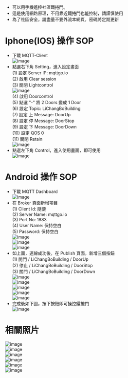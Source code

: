 * 可以用手機遙控社區鐵捲門。  
* 這是使用網路原理，不用靠近鐵捲門也能控制，請謹慎使用
* 為了社區安全，請盡量不要外流本網頁，密碼將定期更新

# Iphone(IOS) 操作 SOP  
* 下載 MQTT-Client  
![image](https://github.com/Chihhao/esp32_door_mqtt/blob/main/image/p1.png)  
* 點選右下角 Setting，進入設定畫面  
(1) 設定 Server IP: mqttgo.io  
(2) 啟用 Clear session  
(3) 關閉 Lightcontrol  
![image](https://github.com/Chihhao/esp32_door_mqtt/blob/main/image/p2.png)  
(4) 啟用 Doorcontrol  
(5) 點選 "-" 將 2 Doors 變成 1 Door  
(6) 設定 Topic: LiChangBoBuilding  
(7) 設定 上 Message: DoorUp  
(8) 設定 停 Message: DoorStop  
(9) 設定 下 Message: DoorDown  
(10) 設定 QOS 0  
(11) 關閉 Retain    
![image](https://github.com/Chihhao/esp32_door_mqtt/blob/main/image/p3.png)  
* 點選左下角 Control，進入使用畫面，即可使用  
![image](https://github.com/Chihhao/esp32_door_mqtt/blob/main/image/p4.png)  
  
# Android 操作 SOP   
* 下載 MQTT Dashboard  
![image](https://github.com/Chihhao/esp32_door_mqtt/blob/main/image/downloadMqttDashboard.jpg)  
* 在 Broker 頁面新增項目  
(1) Client Id: 隨便  
(2) Server Name: mqttgo.io  
(3) Port No: 1883  
(4) User Name: 保持空白  
(5) Password: 保持空白  
![image](https://github.com/Chihhao/esp32_door_mqtt/blob/main/image/addBroker.png)  
![image](https://github.com/Chihhao/esp32_door_mqtt/blob/main/image/serverInfo.png)  
![image](https://github.com/Chihhao/esp32_door_mqtt/blob/main/image/connentSuccess.jpg)  
* 如上圖，連線成功後，在 Publish 頁面，新增三個按鈕  
(1) 開門 / LiChangBoBuilding / DoorUp  
(2) 停止 / LiChangBoBuilding / DoorStop  
(3) 關門 / LiChangBoBuilding / DoorDown  
![image](https://github.com/Chihhao/esp32_door_mqtt/blob/main/image/addPublishItems.png)  
![image](https://github.com/Chihhao/esp32_door_mqtt/blob/main/image/selectButton.png)  
![image](https://github.com/Chihhao/esp32_door_mqtt/blob/main/image/button1.jpg)  
![image](https://github.com/Chihhao/esp32_door_mqtt/blob/main/image/button2.jpg)  
![image](https://github.com/Chihhao/esp32_door_mqtt/blob/main/image/button3.jpg)  
* 完成後如下圖，按下按鈕即可操控鐵捲門  
![image](https://github.com/Chihhao/esp32_door_mqtt/blob/main/image/addThreeButtons.jpg)  

# 相關照片  
![image](https://github.com/Chihhao/esp32_door_mqtt/blob/main/image/p003.jpg)  
![image](https://github.com/Chihhao/esp32_door_mqtt/blob/main/image/p002.png)  
![image](https://github.com/Chihhao/esp32_door_mqtt/blob/main/image/IMG_7055.jpg)  
![image](https://github.com/Chihhao/esp32_door_mqtt/blob/main/image/IMG_7067.jpg)  
![image](https://github.com/Chihhao/esp32_door_mqtt/blob/main/image/IMG_7068.jpg)  
![image](https://github.com/Chihhao/esp32_door_mqtt/blob/main/image/p001.png)  



